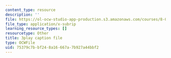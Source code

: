 ```yaml
---
content_type: resource
description: ''
file: https://ol-ocw-studio-app-production.s3.amazonaws.com/courses/8-01sc-classical-mechanics-fall-2016/75379c7bbf248a16667a7b927a44bbf2_kJxsMnRZXqE.srt
file_type: application/x-subrip
learning_resource_types: []
resourcetype: Other
title: 3play caption file
type: OCWFile
uid: 75379c7b-bf24-8a16-667a-7b927a44bbf2
---
```

